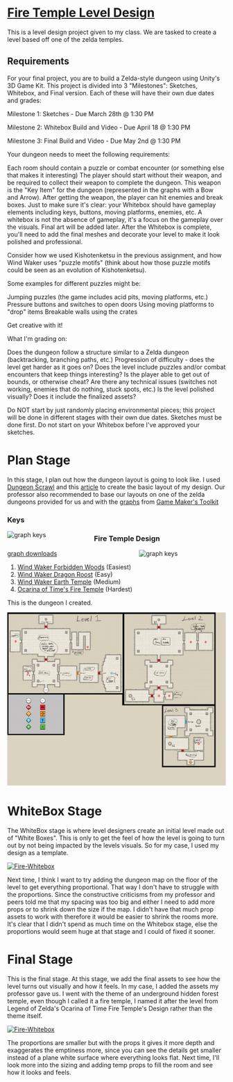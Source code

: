 # [Fire Temple Level Design](https://www.youtube.com/playlist?list=PLzhOA58UvV9PQWqKbFqEgF0sX4Wwo6scu)
 This is a level design project given to my class. We are tasked to create a level based off one of the zelda temples.

## Requirements
For your final project, you are to build a Zelda-style dungeon using Unity's 3D Game Kit. This project is divided into 3 "Milestones": Sketches, Whitebox, and Final version. Each of these will have their own due dates and grades:

Milestone 1: Sketches - Due March 28th @ 1:30 PM

Milestone 2: Whitebox Build and Video - Due April 18 @ 1:30 PM

Milestone 3: Final Build and Video - Due May 2nd @ 1:30 PM

Your dungeon needs to meet the following requirements:

Each room should contain a puzzle or combat encounter (or something else that makes it interesting)
The player should start without their weapon, and be required to collect their weapon to complete the dungeon. This weapon is the "Key Item" for the dungeon (represented in the graphs with a Bow and Arrow). After getting the weapon, the player can hit enemies and break boxes.
Just to make sure it's clear: your Whitebox should have gameplay elements including keys, buttons, moving platforms, enemies, etc. A whitebox is not the absence of gameplay, it's a focus on the gameplay over the visuals. Final art will be added later.
After the Whitebox is complete, you'll need to add the final meshes and decorate your level to make it look polished and professional.

Consider how we used Kishotenketsu in the previous assignment, and how Wind Waker uses "puzzle motifs" (think about how those puzzle motifs could be seen as an evolution of Kishotenketsu).

Some examples for different puzzles might be:

Jumping puzzles (the game includes acid pits, moving platforms, etc.)
Pressure buttons and switches to open doors
Using moving platforms to "drop" items
Breakable walls using the crates

Get creative with it!

What I'm grading on:

Does the dungeon follow a structure similar to a Zelda dungeon (backtracking, branching paths, etc.)
Progression of difficulty - does the level get harder as it goes on?
Does the level include puzzles and/or combat encounters that keep things interesting?
Is the player able to get out of bounds, or otherwise cheat?
Are there any technical issues (switches not working, enemies that do nothing, stuck spots, etc.)
Is the level polished visually? Does it include the finalized assets?

Do NOT start by just randomly placing environmental pieces; this project will be done in different stages with their own due dates. Sketches must be done first. Do not start on your Whitebox before I've approved your sketches.

# Plan Stage
In this stage, I plan out how the dungeon layout is going to look like. 
I used [Dungeon Scrawl](https://www.dungeonscrawl.com) and this [article](https://www.worldofleveldesign.com/categories/cat-level-design.php) to create the basic layout of my design. Our professor also recommended to base our layouts on one of the zelda dungeons provided for us and with the [graphs](https://www.patreon.com/posts/how-my-boss-key-13801754) from [Game Maker's Toolkit](https://www.youtube.com/playlist?list=PLc38fcMFcV_ul4D6OChdWhsNsYY3NA5B2)
<br>  

### Keys

<img src="https://c10.patreonusercontent.com/4/patreon-media/p/post/13801754/29fa8d1e33e24282bbde32e49879c0c4/eyJwIjoxfQ%3D%3D/1.png?token-time=1665360000&token-hash=QT6jMTxlR6goXLRe5O4cRWev9MiLaaX2vhASfBDOiGE%3D" alt="graph keys" style="float:left;width:200px;"/>

### Fire Temple Design 

<img src="https://ucded9f7433a3311c0fedc216aaa.previews.dropboxusercontent.com/p/thumb/ABoQ-ZlQSaJDWCF2FEfaFAi7jC788GBNq56lj_Bsv7hgH4owD-1A6AgsseBM-YlCr1H9D_Hn_efA73XLGlGp-1uL8ua_8YtQJLO89fJ5lw37MCK3EAUkDL__N-R5fvGM8t5z9cjXd3mnWLP_XtLVf02-74P5fNiOcPg7mfOV95JiK5keOiNcjXQdnj4b1L1BtEqpwuaML_GtfYvsXHLKFDX9TwM5RTtkduOt3U2cmf3cgJxrJfs5Dr29YXW6Lgbxy6hcRFIu4FiYiwI76M61KIOFmC2K_QeZq9rYX_QchvwzD__GOno7iRoykLkUXLlfQ54e0NusetiwMuJbJU85woCuaI3VixjYjY8G5h09BtrolAxU_xyuJsOsn8nCAScbSK0/p.png" alt="graph keys" style="float:right;width:200px;"/>

[graph downloads](https://www.dropbox.com/sh/0arnq2gf89e8hem/AAAJYLhV8VT7o4meCTa-hRdVa?dl=0)
<br>

1. [Wind Waker Forbidden Woods](https://uc780dea38eb8c8002ed1fdcc054.previews.dropboxusercontent.com/p/thumb/ABo0JKLwbaLi4uIVzgVUQD3V3-XbTcDhHXT0pxxoCBmfPEO1yiQgbchOR9Wf6oTLk3WjaDSsYnMCVYGNkXzDRKyd1jVc1NIQRCDgojkzmSnOyyZh09W6cs6WHL29PWiXKFF5QmHHf0DYMW0V95wpeksGTZhL7CoLyTzWjO6kH2H7366dSzGaLoZR0GOaf0ubjzGPAXTL9IGUijzSIOskeNYBVrnrFJc63uX0FjyljZib5g0VX14n3Z_fzyCGenNTJDAhtbmGuKDCZ7uGRd2b7G8-YTh_n9UiWmVfO7YOfWYDUOUZ6_QIHf2I3VNGcVxQdiVKSclCvOa599j4HZ_ufo9z3QRSpUaGhEsW6OoT2Sx8KP0WB6BiMZLZLTmvAFKLBVM/p.png) (Easiest)<br>
2. [Wind Waker Dragon Roost](https://uccc522c06a67ace5b5c5ba1efad.previews.dropboxusercontent.com/p/thumb/ABogQqnv_R-szuf_Dh6jAVvgaCmhM2PBfdD4BvM6WV3TOMd5ZqWmlzRcnh46IO035HIG7D7S3d8zdCnhIQGohZCYRD6wA79XEEePVHUa7Zy8Tn6KA3XZ37lXR6HhJ8LYKVNLEQuNj-6e-OthKnYXQfhHaQh6ofwEVWek-0De_3cEL2CW_A10qkDMSLVoFgNHbfULeq4f4LcB6M5BcI-LAqw2fXnYx3xbBWxO6qOMThaBhQcWHq7DcwdMMupL_rt7fu4oZJAhfjJLMgGTm7ZwswTjF4uwkknbBK7gsIMHm1Tq76tzsk4q4ogKfWsukB9Kls31NPQqztMwPtPJsm9aVeRDs_vpFdy_JF9N-pdmT50dHS8TQWkIyPWH5QYgU0CznRU/p.png) (Easy)<br>
3. [Wind Waker Earth Temple](https://ucbc4666e54a3c99ff8fb87ae2df.previews.dropboxusercontent.com/p/thumb/ABoX1rn_kK8P8RyuZJahEpK5t0_oukObQPyCImADI3sVRtAKuX-IVM_U1NTxPMQ1xRifGDSavtymOKG7sE7aHXBcXhodKf7h41axpgR4sGVP1Jzhr3VRs5lPFgD7yDAbgEeMQzJNbMEjGHJBQ9RQ0QplPOK3Vu6fAvlgDU4KoUK8aLZrE_ZFcc2lAWQwCj9j-Egz6-mkPQqncnKCQ0QPz1YdSarY8Rjy09kxGyfjlVs6LIQtIjeqzi9NOCZg2YT1EBuvLdo6HnlNFXIBfeJSDqUZocKqGXpxOkhHtBRb9EcWQx2NaAqJRMZoR96ak9zq6Woxs8RbL0VWnEqhsW_chdFiHrdLCbHZDuFEFWVV-9_aoS4myOYp31TKQQYd45pgumc/p.png) (Medium)<br>
4. [Ocarina of Time's Fire Temple](https://ucded9f7433a3311c0fedc216aaa.previews.dropboxusercontent.com/p/thumb/ABoQ-ZlQSaJDWCF2FEfaFAi7jC788GBNq56lj_Bsv7hgH4owD-1A6AgsseBM-YlCr1H9D_Hn_efA73XLGlGp-1uL8ua_8YtQJLO89fJ5lw37MCK3EAUkDL__N-R5fvGM8t5z9cjXd3mnWLP_XtLVf02-74P5fNiOcPg7mfOV95JiK5keOiNcjXQdnj4b1L1BtEqpwuaML_GtfYvsXHLKFDX9TwM5RTtkduOt3U2cmf3cgJxrJfs5Dr29YXW6Lgbxy6hcRFIu4FiYiwI76M61KIOFmC2K_QeZq9rYX_QchvwzD__GOno7iRoykLkUXLlfQ54e0NusetiwMuJbJU85woCuaI3VixjYjY8G5h09BtrolAxU_xyuJsOsn8nCAScbSK0/p.png) (Hardest)<br>

This is the dungeon I created.

![map](/Sketch/Map.png)

# WhiteBox Stage
The WhiteBox stage is where level designers create an initial level made out of "White Boxes". This is only to get the feel of how the level is going to turn out by not being impacted by the levels visuals. So for my case, I used my design as a template.

[![Fire-Whitebox](http://img.youtube.com/vi/spvFGT5ECS8/mqdefault.jpg)](https://www.youtube.com/watch?v=spvFGT5ECS8)

Next time, I think I want to try adding the dungeon map on the floor of the level to get everything proportional. That way I don't have to struggle with the proportions. Since the constructive criticisms from my professor and peers told me that my spacing was too big and either I need to add more props or to shrink down the size if the map. I didn't have that much prop assets to work with therefore it would be easier to shrink the rooms more. It's clear that I didn't spend as much time on the Whitebox stage, else the proportions would seem huge at that stage and I could of fixed it sooner.

# Final Stage
This is the final stage. At this stage, we add the final assets to see how the level turns out visually and how it feels. In my case, I added the assets my professor gave us. I went with the theme of an underground hidden forest temple, even though I called it a fire temple, I named it after the level from Legend of Zelda's Ocarina of Time Fire Temple's Design rather than the theme itself.

<!--https://youtu.be/WWmx1V9lteQ-->
[![Fire-Whitebox](http://img.youtube.com/vi/WWmx1V9lteQ/mqdefault.jpg)](https://www.youtube.com/watch?v=WWmx1V9lteQ)

The proportions are smaller but with the props it gives it more depth and exaggerates the emptiness more, since you can see the details get smaller instead of a plane white surface where everything looks flat. Next time, I'll look more into the sizing and adding temp props to fill the room and see how it looks and feels.
